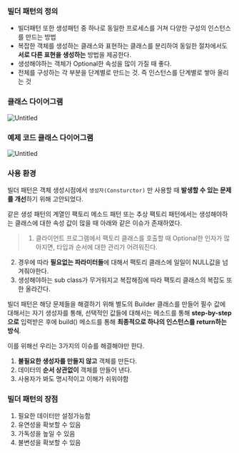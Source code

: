 ### 빌더 패턴의 정의

- 빌더패턴 또한 생성패턴 중 하나로 동일한 프로세스를 거쳐 다양한 구성의 인스턴스를 만드는 방법
- 복잡한 객체를 생성하는 클래스와 표현하는 클래스를 분리하여 동일한 절차에서도 **서로 다른 표현을 생성하는** 방법을 제공한다.
- 생성해야하는 객체가 Optional한 속성을 많이 가질 때 좋다.
- 전체를 구성하는 각 부분을 단계별로 만드는 것. 즉 인스턴스를 단계별로 쌓아 올리는 것

### 클래스 다이어그램

![Untitled](https://s3-us-west-2.amazonaws.com/secure.notion-static.com/44047cf3-f31f-48fc-a98e-04534a40b248/Untitled.png)

### 예제 코드 클래스 다이어그램

![Untitled](https://s3-us-west-2.amazonaws.com/secure.notion-static.com/c7c22003-fd4c-45a4-9a52-e371a81b7438/Untitled.png)

### 사용 환경

빌더 패턴은 객체 생성시점에서 `생성자(Consturctor)` 만 사용할 때 **발생할 수 있는 문제를 개선**하기 위해 고안되었다.

같은 생성 패턴의 계열인 팩토리 메소드 패턴 또는 추상 팩토리 패턴에서는 생성해야하는 클래스에 대한 속성 값이 많을 때 아래와 같은 이슈가 존재하였다.

> 1. 클라이언트 프로그램에서 팩토리 클래스를 호출할 때 Optional한 인자가 많아지면, 타입과 순서에 대한 관리가 어려워진다.
2. 경우에 따라 **필요없는 파라미터들**에 대해서 팩토리 클래스에 일일이 NULL값을 넘겨줘야한다.
3. 생성해야하는 sub class가 무거워지고 복잡해짐에 따라 팩토리 클래스의 복잡도 또한 올라간다.
>

빌더 패턴은 해당 문제들을 해결하기 위해 별도의 Builder 클래스를 만들어 필수 값에 대해서는 자기 생성자를 통해, 선택적인 값들에 대해서는 메소드를 통해 **step-by-step으로** 입력받은 후에 build() 메소드를 통해 **최종적으로 하나의 인스턴스를 return하는 방식**.

이를 위해선 우리는 3가지의 이슈를 해결해야만 한다.

1. **불필요한 생성자를 만들지 않고** 객체를 만든다.
2. 데이터의 **순서 상관없이** 객체를 만들어 낸다.
3. 사용자가 봐도 명시적이고 이해가 쉬워야함

### 빌더 패턴의 장점

1. 필요한 데이터만 설정가능함
2. 유연성을 확보할 수 있음
3. 가독성을 높일 수 있음
4. 불변성을 확보할 수 있음